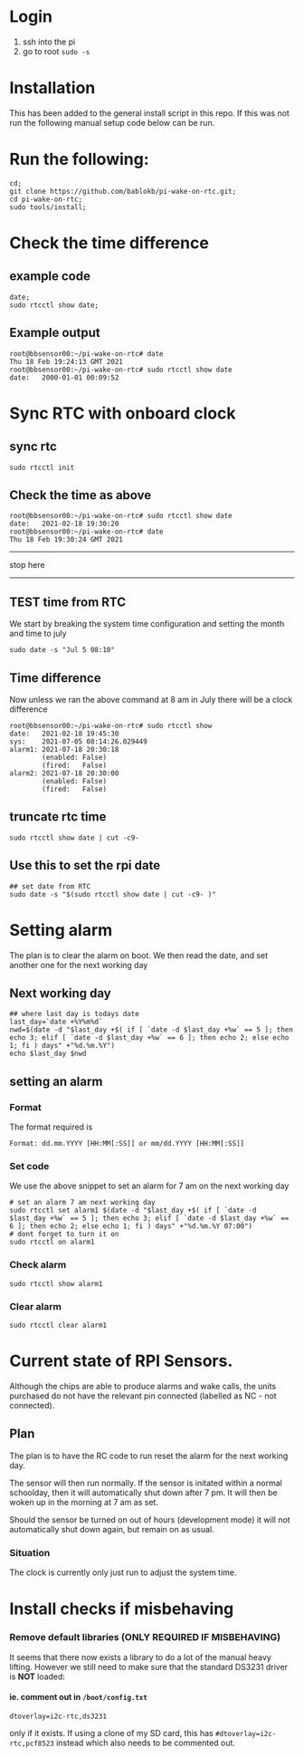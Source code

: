 # Login
1. ssh into the pi
2. go to root `sudo -s`

# Installation 

This has been added to the general install script in this repo. If this was not run the following manual setup code below can be run. 

# Run the following:
```
cd;
git clone https://github.com/bablokb/pi-wake-on-rtc.git;
cd pi-wake-on-rtc;
sudo tools/install;

```

# Check the time difference
## example code
```
date;
sudo rtcctl show date;
```
## Example output
```
root@bbsensor00:~/pi-wake-on-rtc# date
Thu 18 Feb 19:24:13 GMT 2021
root@bbsensor00:~/pi-wake-on-rtc# sudo rtcctl show date
date:   2000-01-01 00:09:52
```

# Sync RTC with onboard clock

## sync rtc

```
sudo rtcctl init
```
## Check the time as above
```
root@bbsensor00:~/pi-wake-on-rtc# sudo rtcctl show date
date:   2021-02-18 19:30:20
root@bbsensor00:~/pi-wake-on-rtc# date
Thu 18 Feb 19:30:24 GMT 2021
```

***********
stop here
**********




## TEST time from RTC
We start by breaking the system time configuration and setting the month and time to july 

```
sudo date -s "Jul 5 08:10"
```

## Time difference
Now unless we ran the above command at 8 am in July there will be a clock difference
```
root@bbsensor00:~/pi-wake-on-rtc# sudo rtcctl show
date:   2021-02-18 19:45:30
sys:    2021-07-05 08:14:26.029449
alarm1: 2021-07-18 20:30:18
        (enabled: False)
        (fired:   False)
alarm2: 2021-07-18 20:30:00
        (enabled: False)
        (fired:   False)
```

## truncate rtc time
```
sudo rtcctl show date | cut -c9- 
```

## Use this to set the rpi date
```
## set date from RTC
sudo date -s "$(sudo rtcctl show date | cut -c9- )"
```


# Setting alarm 
The plan is to clear the alarm on boot. We then read the date, and set another one for the next working day 


## Next working day 
```
## where last day is todays date
last_day=`date +%Y%m%d`
nwd=$(date -d "$last_day +$( if [ `date -d $last_day +%w` == 5 ]; then echo 3; elif [ `date -d $last_day +%w` == 6 ]; then echo 2; else echo 1; fi ) days" +"%d.%m.%Y")
echo $last_day $nwd
```

## setting an alarm

### Format
The format required is 
```
Format: dd.mm.YYYY [HH:MM[:SS]] or mm/dd.YYYY [HH:MM[:SS]]
```
### Set code
We use the above snippet to set an alarm for 7 am on the next working day
```
# set an alarm 7 am next working day
sudo rtcctl set alarm1 $(date -d "$last_day +$( if [ `date -d $last_day +%w` == 5 ]; then echo 3; elif [ `date -d $last_day +%w` == 6 ]; then echo 2; else echo 1; fi ) days" +"%d.%m.%Y 07:00") 
# dont forget to turn it on 
sudo rtcctl on alarm1
```

### Check alarm
```
sudo rtcctl show alarm1
```

### Clear alarm
``` 
sudo rtcctl clear alarm1
```




# Current state of RPI Sensors. 
Although the chips are able to produce alarms and wake calls, the units purchased do not have the relevant pin connected (labelled as NC - not connected). 

## Plan 

The plan is to have the RC code to run reset the alarm for the next working day. 

The sensor will then run normally. If the sensor is initated within a normal schoolday, then it will automatically shut down after 7 pm. It will then be woken up in the morning at 7 am as set. 


Should the sensor be turned on out of hours (development mode) it will not automatically shut down again, but remain on as usual. 


### Situation
The clock is currently only just run to adjust the system time. 









# Install checks if misbehaving

### Remove default libraries (ONLY REQUIRED IF MISBEHAVING)
It seems that there now exists a library to do a lot of the manual heavy lifting. 
However we still need to make sure that the standard DS3231 driver is **NOT** loaded: 

#### ie. comment out in `/boot/config.txt`
```
dtoverlay=i2c-rtc,ds3231
```
only if it exists. If using a clone of my SD card, this has `#dtoverlay=i2c-rtc,pcf8523` instead which also needs to be commented out. 

